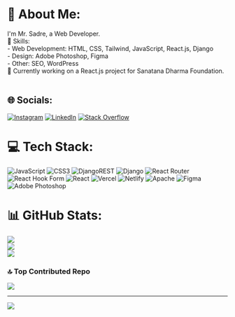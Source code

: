 # 💫 About Me:
I'm Mr. Sadre, a Web Developer.<br>🚀 Skills:  <br>- Web Development: HTML, CSS, Tailwind, JavaScript, React.js, Django  <br>- Design: Adobe Photoshop, Figma  <br>- Other: SEO, WordPress<br>🌟 Currently working on a React.js project for Sanatana Dharma Foundation.<br><br>


## 🌐 Socials:
[![Instagram](https://img.shields.io/badge/Instagram-%23E4405F.svg?logo=Instagram&logoColor=white)](https://instagram.com/iamsaadre) [![LinkedIn](https://img.shields.io/badge/LinkedIn-%230077B5.svg?logo=linkedin&logoColor=white)](https://linkedin.com/in/sadre-alam-8255a7301) [![Stack Overflow](https://img.shields.io/badge/-Stackoverflow-FE7A16?logo=stack-overflow&logoColor=white)](https://stackoverflow.com/users/28314986) 

# 💻 Tech Stack:
![JavaScript](https://img.shields.io/badge/javascript-%23323330.svg?style=for-the-badge&logo=javascript&logoColor=%23F7DF1E) ![CSS3](https://img.shields.io/badge/css3-%231572B6.svg?style=for-the-badge&logo=css3&logoColor=white) ![DjangoREST](https://img.shields.io/badge/DJANGO-REST-ff1709?style=for-the-badge&logo=django&logoColor=white&color=ff1709&labelColor=gray) ![Django](https://img.shields.io/badge/django-%23092E20.svg?style=for-the-badge&logo=django&logoColor=white) ![React Router](https://img.shields.io/badge/React_Router-CA4245?style=for-the-badge&logo=react-router&logoColor=white) ![React Hook Form](https://img.shields.io/badge/React%20Hook%20Form-%23EC5990.svg?style=for-the-badge&logo=reacthookform&logoColor=white) ![React](https://img.shields.io/badge/react-%2320232a.svg?style=for-the-badge&logo=react&logoColor=%2361DAFB) ![Vercel](https://img.shields.io/badge/vercel-%23000000.svg?style=for-the-badge&logo=vercel&logoColor=white) ![Netlify](https://img.shields.io/badge/netlify-%23000000.svg?style=for-the-badge&logo=netlify&logoColor=#00C7B7) ![Apache](https://img.shields.io/badge/apache-%23D42029.svg?style=for-the-badge&logo=apache&logoColor=white) ![Figma](https://img.shields.io/badge/figma-%23F24E1E.svg?style=for-the-badge&logo=figma&logoColor=white) ![Adobe Photoshop](https://img.shields.io/badge/adobe%20photoshop-%2331A8FF.svg?style=for-the-badge&logo=adobe%20photoshop&logoColor=white)
# 📊 GitHub Stats:
![](https://github-readme-stats.vercel.app/api?username=sadre0786&theme=dark&hide_border=false&include_all_commits=true&count_private=false)<br/>
![](https://github-readme-streak-stats.herokuapp.com/?user=sadre0786&theme=dark&hide_border=false)<br/>
![](https://github-readme-stats.vercel.app/api/top-langs/?username=sadre0786&theme=dark&hide_border=false&include_all_commits=true&count_private=false&layout=compact)

### 🔝 Top Contributed Repo
![](https://github-contributor-stats.vercel.app/api?username=sadre0786&limit=5&theme=dark&combine_all_yearly_contributions=true)

---
[![](https://visitcount.itsvg.in/api?id=sadre0786&icon=0&color=0)](https://visitcount.itsvg.in)

<!-- Proudly created with GPRM ( https://gprm.itsvg.in ) -->
